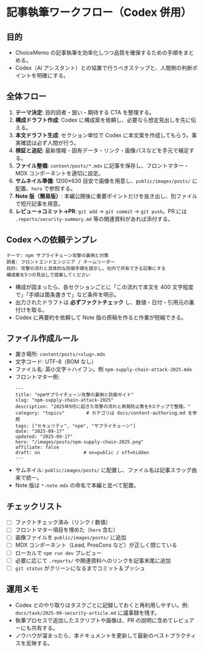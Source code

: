 ﻿# 記事執筆ワークフロー（Codex 併用）

## 目的
- ChoiceMemo の記事執筆を効率化しつつ品質を確保するための手順をまとめる。
- Codex（AI アシスタント）との協業で行うべきステップと、人間側の判断ポイントを明確にする。

## 全体フロー
1. **テーマ決定**: 目的読者・狙い・期待する CTA を整理する。
2. **構成ドラフト作成**: Codex に構成案を依頼し、必要なら想定見出しを先に伝える。
3. **本文ドラフト生成**: セクション単位で Codex に本文案を作成してもらう。事実確認は必ず人間が行う。
4. **検証と追記**: 最新情報・固有データ・リンク・画像パスなどを手元で補足する。
5. **ファイル整備**: `content/posts/*.mdx` に記事を保存し、フロントマター・MDX コンポーネントを適切に設定。
6. **サムネイル準備**: 1200×630 目安で画像を用意し、`public/images/posts/` に配置、`hero` で参照する。
7. **Note 版（簡易版）**: 本編公開後に重要ポイントだけを抜き出し、別ファイルで短尺記事を用意。
8. **レビュー→コミット→PR**: `git add` → `git commit` → `git push`。PR には `.reports/security-summary.md` 等の関連資料があれば添付する。

## Codex への依頼テンプレ
```text
テーマ: npm サプライチェーン攻撃の裏側と対策
読者: フロントエンドエンジニア / チームリーダー
目的: 攻撃の流れと具体的な防御手順を提示し、社内で共有できる記事にする
構成案を5つの見出しで提案してください
```
- 構成が固まったら、各セクションごとに「この流れで本文を 400 文字程度で」「手順は箇条書きで」など条件を明示。
- 出力されたドラフトは **必ずファクトチェック** し、数値・日付・引用元の裏付けを取る。
- Codex に再要約を依頼して Note 版の原稿を作ると作業が短縮できる。

## ファイル作成ルール
- 置き場所: `content/posts/<slug>.mdx`
- 文字コード: UTF-8（BOM なし）
- ファイル名: 英小文字＋ハイフン。例 `npm-supply-chain-attack-2025.mdx`
- フロントマター例:
  ```mdx
  ---
  title: "npmサプライチェーン攻撃の裏側と防御ガイド"
  slug: "npm-supply-chain-attack-2025"
  description: "2025年9月に起きた攻撃の流れと再発防止策を9ステップで整理。"
  category: "topics"        # カテゴリは docs/content-authoring.md を参照
  tags: ["セキュリティ", "npm", "サプライチェーン"]
  date: "2025-09-17"
  updated: "2025-09-17"
  hero: "/images/posts/npm-supply-chain-2025.png"
  affiliate: false
  draft: on                # on=public / off=hidden
  ---
  ```
- サムネイル: `public/images/posts/` に配置し、ファイル名は記事スラッグ由来で統一。
- Note 版は `*-note.mdx` の命名で本編と並べて配置。

## チェックリスト
- [ ] ファクトチェック済み（リンク / 数値）
- [ ] フロントマター項目を埋めた（`hero` 含む）
- [ ] 画像ファイルを `public/images/posts/` に追加
- [ ] MDX コンポーネント（Lead, ProsCons など）が正しく閉じている
- [ ] ローカルで `npm run dev` プレビュー
- [ ] 必要に応じて `.reports/` や関連資料へのリンクを記事末尾に追加
- [ ] `git status` がクリーンになるまでコミット＆プッシュ

## 運用メモ
- Codex とのやり取りはタスクごとに記録しておくと再利用しやすい。例: `docs/task/2025-09-security-article.md` に議事録を残す。
- 執筆プロセスで追加したスクリプトや画像は、PR の説明に含めてレビュアーにも共有する。
- ノウハウが溜まったら、本ドキュメントを更新して最新のベストプラクティスを反映する。

